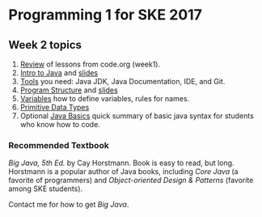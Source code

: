 # Programming 1 for SKE 2017

## Week 2 topics

1. [Review](week2/Review.md) of lessons from code.org (week1).
2. [Intro to Java](week2/Intro-to-Java.md) and [slides](week2/0-Intro-to-Java.pdf)
3. [Tools](Tools.md) you need: Java JDK, Java Documentation, IDE, and Git.
4. [Program Structure](week2/Program-Structure.md) and [slides](week2/1-Program-Structure.pdf)
5. [Variables](week2/2-Variables.pdf) how to define variables, rules for names.
6. [Primitive Data Types](week2/3-Primitive-Datatypes.pdf)
7. Optional [Java Basics](week2/X-Java-Basics.pdf) quick summary of basic java syntax for students who know how to code.

### Recommended Textbook

*Big Java, 5th Ed.* by Cay Horstmann.  Book is easy to read, but long.  Horstmann is a popular author of Java books, including *Core Java* (a favorite of programmers) and *Object-oriented Design & Patterns* (favorite among SKE students).

Contact me for how to get *Big Java*.


